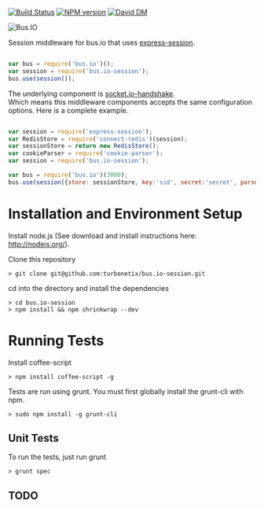 [![Build Status](https://travis-ci.org/turbonetix/bus.io-session.svg?branch=master)](https://travis-ci.org/turbonetix/bus.io-session)
[![NPM version](https://badge.fury.io/js/bus.io-session.svg)](http://badge.fury.io/js/bus.io-session)
[![David DM](https://david-dm.org/turbonetix/bus.io-session.png)](https://david-dm.org/turbonetix/bus.io-session.png)

![Bus.IO](https://raw.github.com/turbonetix/bus.io/master/logo.png)

Session middleware for bus.io that uses [express-session](https://www.npmjs.org/package/express-session "express session").

```javascript

var bus = require('bus.io')();
var session = require('bus.io-session');
bus.use(session());

```

The underlying component is [socket.io-handshake](https://www.npmjs.org/packages/socket.io-handshake "socket.io-handshake").  
Which means this middleware components accepts the same configuration options.  Here is a complete
example.

```javascript

var session = require('express-session');
var RedisStore = require('connect-redis')(session);
var sessionStore = return new RedisStore();
var cookieParser = require('cookie-parser');
var session = require('bus.io-session');

var bus = require('bus.io')(3000);
bus.use(session({store: sessionStore, key:'sid', secret:'secret', parser:cookieParser()}));

```

# Installation and Environment Setup

Install node.js (See download and install instructions here: http://nodejs.org/).

Clone this repository

    > git clone git@github.com:turbonetix/bus.io-session.git

cd into the directory and install the dependencies

    > cd bus.io-session
    > npm install && npm shrinkwrap --dev

# Running Tests

Install coffee-script

    > npm install coffee-script -g

Tests are run using grunt.  You must first globally install the grunt-cli with npm.

    > sudo npm install -g grunt-cli

## Unit Tests

To run the tests, just run grunt

    > grunt spec

## TODO
